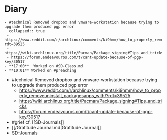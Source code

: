 # Diary

    - #technical Removed dropbox and vmware-workstation because trying to upgrade them produced pgp error
      collapsed:: true
     - https://www.reddit.com/r/archlinux/comments/ki9hmm/how_to_properly_removeuninstall_packagesapps_with/?rdt=39525
     - https://wiki.archlinux.org/title/Pacman/Package_signing#Tips_and_tricks
     - https://forum.endeavouros.com/t/cant-update-because-of-pgp-key/30517
    - **17:00**  Worked on #SD-Class.md
    - **10:01** Worked on #preaching
- #technical Removed dropbox and vmware-workstation because trying to upgrade them produced pgp error
  - <https://www.reddit.com/r/archlinux/comments/ki9hmm/how_to_properly_removeuninstall_packagesapps_with/?rdt=39525>
  - <https://wiki.archlinux.org/title/Pacman/Package_signing#Tips_and_tricks>
  - <https://forum.endeavouros.com/t/cant-update-because-of-pgp-key/30517>
- #grief cf. [[SD-Journals]]
- [[/Gratitude Journal.md|Gratitude Journal]]
- [SD-Journals](SD-Journals)


